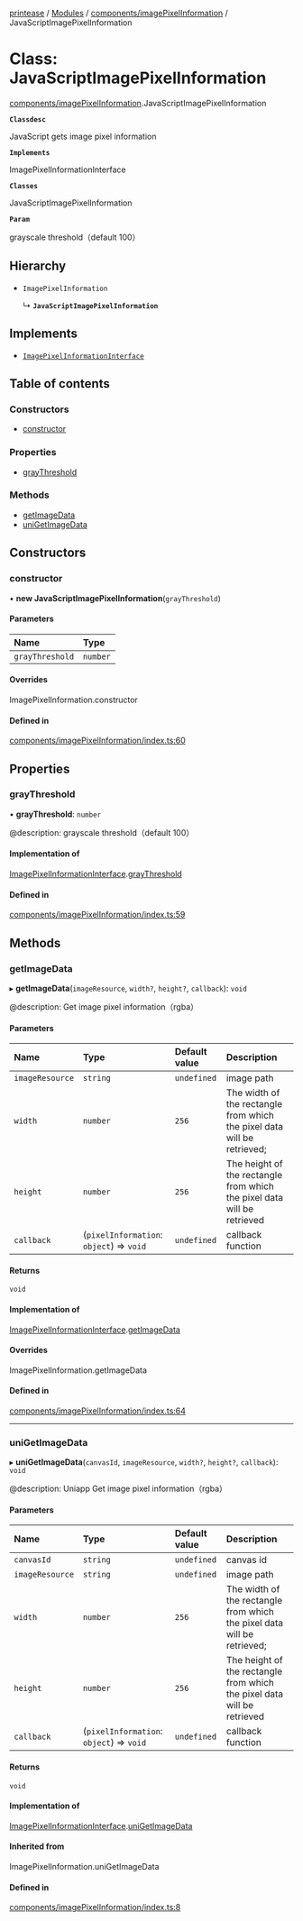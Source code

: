 [printease](../README.md) / [Modules](../modules.md) / [components/imagePixelInformation](../modules/components_imagePixelInformation.md) / JavaScriptImagePixelInformation

# Class: JavaScriptImagePixelInformation

[components/imagePixelInformation](../modules/components_imagePixelInformation.md).JavaScriptImagePixelInformation

**`Classdesc`**

JavaScript gets image pixel information

**`Implements`**

ImagePixelInformationInterface

**`Classes`**

JavaScriptImagePixelInformation

**`Param`**

grayscale threshold（default 100）

## Hierarchy

- `ImagePixelInformation`

  ↳ **`JavaScriptImagePixelInformation`**

## Implements

- [`ImagePixelInformationInterface`](../interfaces/interface_ImagePixelInformation.ImagePixelInformationInterface.md)

## Table of contents

### Constructors

- [constructor](components_imagePixelInformation.JavaScriptImagePixelInformation.md#constructor)

### Properties

- [grayThreshold](components_imagePixelInformation.JavaScriptImagePixelInformation.md#graythreshold)

### Methods

- [getImageData](components_imagePixelInformation.JavaScriptImagePixelInformation.md#getimagedata)
- [uniGetImageData](components_imagePixelInformation.JavaScriptImagePixelInformation.md#unigetimagedata)

## Constructors

### constructor

• **new JavaScriptImagePixelInformation**(`grayThreshold`)

#### Parameters

| Name | Type |
| :------ | :------ |
| `grayThreshold` | `number` |

#### Overrides

ImagePixelInformation.constructor

#### Defined in

[components/imagePixelInformation/index.ts:60](https://github.com/Liu-Jinshuai/printease/blob/26e3b3c/src/components/imagePixelInformation/index.ts#L60)

## Properties

### grayThreshold

• **grayThreshold**: `number`

@description: grayscale threshold（default 100）

#### Implementation of

[ImagePixelInformationInterface](../interfaces/interface_ImagePixelInformation.ImagePixelInformationInterface.md).[grayThreshold](../interfaces/interface_ImagePixelInformation.ImagePixelInformationInterface.md#graythreshold)

#### Defined in

[components/imagePixelInformation/index.ts:59](https://github.com/Liu-Jinshuai/printease/blob/26e3b3c/src/components/imagePixelInformation/index.ts#L59)

## Methods

### getImageData

▸ **getImageData**(`imageResource`, `width?`, `height?`, `callback`): `void`

@description: Get image pixel information（rgba）

#### Parameters

| Name | Type | Default value | Description |
| :------ | :------ | :------ | :------ |
| `imageResource` | `string` | `undefined` | image path |
| `width` | `number` | `256` | The width of the rectangle from which the pixel data will be retrieved; |
| `height` | `number` | `256` | The height of the rectangle from which the pixel data will be retrieved |
| `callback` | (`pixelInformation`: `object`) => `void` | `undefined` | callback function |

#### Returns

`void`

#### Implementation of

[ImagePixelInformationInterface](../interfaces/interface_ImagePixelInformation.ImagePixelInformationInterface.md).[getImageData](../interfaces/interface_ImagePixelInformation.ImagePixelInformationInterface.md#getimagedata)

#### Overrides

ImagePixelInformation.getImageData

#### Defined in

[components/imagePixelInformation/index.ts:64](https://github.com/Liu-Jinshuai/printease/blob/26e3b3c/src/components/imagePixelInformation/index.ts#L64)

___

### uniGetImageData

▸ **uniGetImageData**(`canvasId`, `imageResource`, `width?`, `height?`, `callback`): `void`

@description: Uniapp Get image pixel information（rgba）

#### Parameters

| Name | Type | Default value | Description |
| :------ | :------ | :------ | :------ |
| `canvasId` | `string` | `undefined` | canvas id |
| `imageResource` | `string` | `undefined` | image path |
| `width` | `number` | `256` | The width of the rectangle from which the pixel data will be retrieved; |
| `height` | `number` | `256` | The height of the rectangle from which the pixel data will be retrieved |
| `callback` | (`pixelInformation`: `object`) => `void` | `undefined` | callback function |

#### Returns

`void`

#### Implementation of

[ImagePixelInformationInterface](../interfaces/interface_ImagePixelInformation.ImagePixelInformationInterface.md).[uniGetImageData](../interfaces/interface_ImagePixelInformation.ImagePixelInformationInterface.md#unigetimagedata)

#### Inherited from

ImagePixelInformation.uniGetImageData

#### Defined in

[components/imagePixelInformation/index.ts:8](https://github.com/Liu-Jinshuai/printease/blob/26e3b3c/src/components/imagePixelInformation/index.ts#L8)
